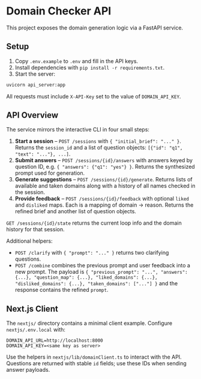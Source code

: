 # Domain Checker API

This project exposes the domain generation logic via a FastAPI service.

## Setup

1. Copy `.env.example` to `.env` and fill in the API keys.
2. Install dependencies with `pip install -r requirements.txt`.
3. Start the server:

```bash
uvicorn api_server:app
```

All requests must include `X-API-Key` set to the value of `DOMAIN_API_KEY`.

## API Overview

The service mirrors the interactive CLI in four small steps:

1. **Start a session** – `POST /sessions` with `{ "initial_brief": "..." }`.
   Returns the `session_id` and a list of question objects:
   `[{"id": "q1", "text": "..."}, ...]`.
2. **Submit answers** – `POST /sessions/{id}/answers` with answers keyed by question ID,
   e.g. `{ "answers": {"q1": "yes"} }`.
   Returns the synthesized prompt used for generation.
3. **Generate suggestions** – `POST /sessions/{id}/generate`.
   Returns lists of available and taken domains along with a history of all names checked in the session.
4. **Provide feedback** – `POST /sessions/{id}/feedback` with optional `liked` and `disliked` maps.
   Each is a mapping of domain → reason. Returns the refined brief and another list of question objects.

`GET /sessions/{id}/state` returns the current loop info and the domain history for that session.

Additional helpers:

- `POST /clarify` with `{ "prompt": "..." }` returns two clarifying
  questions.
- `POST /combine` combines the previous prompt and user feedback
  into a new prompt. The payload is `{ "previous_prompt": "...",
  "answers": {...}, "question_map": {...}, "liked_domains": {...},
  "disliked_domains": {...}, "taken_domains": ["..."] }` and the
  response contains the refined `prompt`.

## Next.js Client

The `nextjs/` directory contains a minimal client example. Configure
`nextjs/.env.local` with:

```
DOMAIN_API_URL=http://localhost:8000
DOMAIN_API_KEY=<same key as server>
```

Use the helpers in `nextjs/lib/domainClient.ts` to interact with the API.
Questions are returned with stable `id` fields; use these IDs when sending answer payloads.
